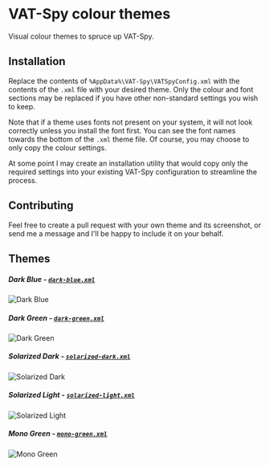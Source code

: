 # VAT-Spy colour themes

Visual colour themes to spruce up VAT-Spy.

## Installation

Replace the contents of `%AppData%\VAT-Spy\VATSpyConfig.xml` with the contents of the `.xml` file with your desired theme. Only the colour and font sections may be replaced if you have other non-standard settings you wish to keep.

Note that if a theme uses fonts not present on your system, it will not look correctly unless you install the font first. You can see the font names towards the bottom of the `.xml` theme file. Of course, you may choose to only copy the colour settings.

At some point I may create an installation utility that would copy only the required settings into your existing VAT-Spy configuration to streamline the process.

## Contributing

Feel free to create a pull request with your own theme and its screenshot, or send me a message and I'll be happy to include it on your behalf.

## Themes

##### Dark Blue - [`dark-blue.xml`](themes/dark-blue.xml)
![Dark Blue](https://raw.github.com/mwgg/vatspy-themes/main/screenshots/dark-blue.png)

##### Dark Green - [`dark-green.xml`](themes/dark-green.xml)
![Dark Green](https://raw.github.com/mwgg/vatspy-themes/main/screenshots/dark-green.png)

##### Solarized Dark - [`solarized-dark.xml`](themes/solarized-dark.xml)
![Solarized Dark](https://raw.github.com/mwgg/vatspy-themes/main/screenshots/solarized-dark.png)

##### Solarized Light - [`solarized-light.xml`](themes/solarized-light.xml)
![Solarized Light](https://raw.github.com/mwgg/vatspy-themes/main/screenshots/solarized-light.png)

##### Mono Green - [`mono-green.xml`](themes/mono-green.xml)
![Mono Green](https://raw.github.com/mwgg/vatspy-themes/main/screenshots/mono-green.png)
